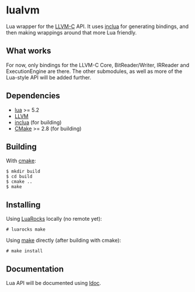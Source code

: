 lualvm
======
Lua wrapper for the [LLVM-C](http://www.llvm.org/docs/doxygen/html/group__LLVMC.html)
API. It uses [inclua](https://github.com/gilzoide/inclua) for generating
bindings, and then making wrappings around that more Lua friendly.


What works
----------
For now, only bindings for the LLVM-C Core, BitReader/Writer, IRReader and
ExecutionEngine are there. The other submodules, as well as more of the
Lua-style API will be added further.


Dependencies
------------
- [lua](http://www.lua.org/) >= 5.2
- [LLVM](http://llvm.org/)
- [inclua](https://github.com/gilzoide/inclua) (for building)
- [CMake](https://cmake.org/) >= 2.8 (for building)


Building
--------
With [cmake](https://cmake.org/):

    $ mkdir build
	$ cd build
	$ cmake ..
	$ make


Installing
----------
Using [LuaRocks](https://luarocks.org/) locally (no remote yet):

    # luarocks make

Using [make](https://www.gnu.org/software/make/) directly (after building with
cmake):

    # make install


Documentation
-------------
Lua API will be documented using [ldoc](https://github.com/stevedonovan/LDoc).
